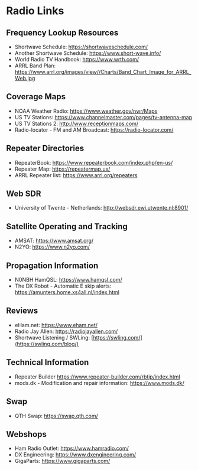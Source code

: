 # Radio Links

## Frequency Lookup Resources
 - Shortwave Schedule: https://shortwaveschedule.com/
 - Another Shortwave Schedule: https://www.short-wave.info/
 - World Radio TV Handbook: https://www.wrth.com/
 - ARRL Band Plan: https://www.arrl.org/images/view//Charts/Band_Chart_Image_for_ARRL_Web.jpg

## Coverage Maps
 - NOAA Weather Radio: https://www.weather.gov/nwr/Maps
 - US TV Stations: https://www.channelmaster.com/pages/tv-antenna-map
 - US TV Stations 2: http://www.receptionmaps.com/
 - Radio-locator - FM and AM Broadcast: https://radio-locator.com/

## Repeater Directories
 - RepeaterBook: https://www.repeaterbook.com/index.php/en-us/
 - Repeater Map: https://repeatermap.us/
 - ARRL Repeater list: https://www.arrl.org/repeaters

## Web SDR
 - University of Twente - Netherlands: http://websdr.ewi.utwente.nl:8901/

## Satellite Operating and Tracking
 - AMSAT: https://www.amsat.org/
 - N2YO: https://www.n2yo.com/
   
## Propagation Information
 - N0NBH HamQSL: https://www.hamqsl.com/
 - The DX Robot - Automatic E skip alerts: https://amunters.home.xs4all.nl/index.html

## Reviews
 - eHam.net: https://www.eham.net/
 - Radio Jay Allen: https://radiojayallen.com/
 - Shortwave Listening / SWLing: [https://swling.com/](https://swling.com/blog/)

## Technical Information
 - Repeater Builder https://www.repeater-builder.com/rbtip/index.html
 - mods.dk - Modification and repair information: https://www.mods.dk/

## Swap
 - QTH Swap: https://swap.qth.com/

## Webshops
 - Ham Radio Outlet: https://www.hamradio.com/
 - DX Engineering: https://www.dxengineering.com/
 - GigaParts: https://www.gigaparts.com/
